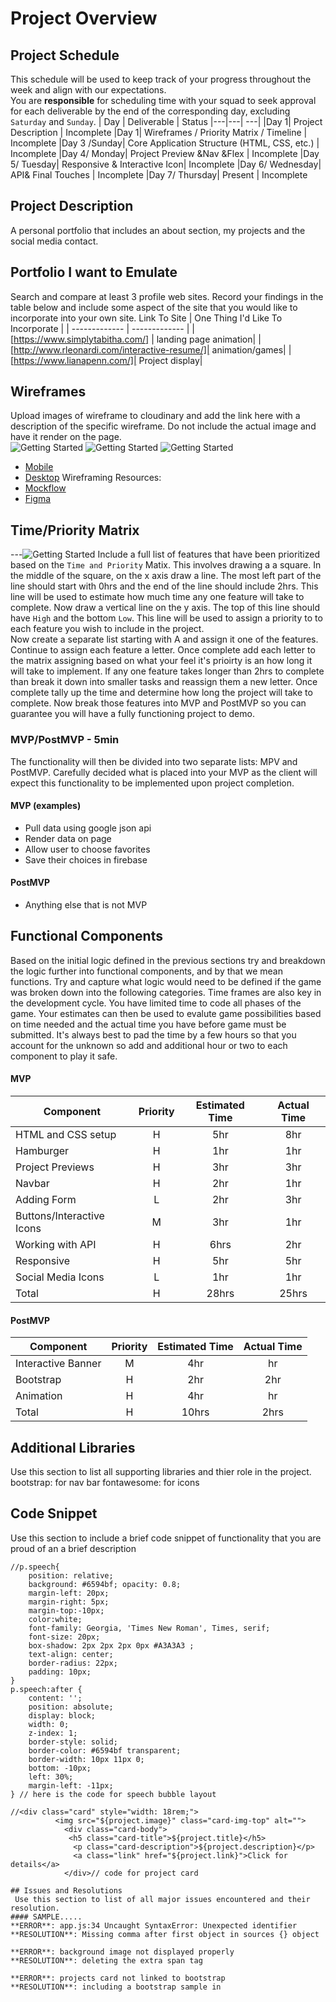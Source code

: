 # Project Overview
## Project Schedule
This schedule will be used to keep track of your progress throughout the week and align with our expectations.  
You are **responsible** for scheduling time with your squad to seek approval for each deliverable by the end of the corresponding day, excluding `Saturday` and `Sunday`.
|  Day | Deliverable | Status
|---|---| ---|
|Day 1| Project Description | Incomplete
|Day 1| Wireframes / Priority Matrix / Timeline | Incomplete
|Day 3 /Sunday| Core Application Structure (HTML, CSS, etc.) | Incomplete
|Day 4/ Monday| Project Preview &Nav &Flex | Incomplete
|Day 5/ Tuesday| Responsive & Interactive Icon| Incomplete
|Day 6/ Wednesday| API& Final Touches | Incomplete
|Day 7/ Thursday| Present | Incomplete
## Project Description
A personal portfolio that includes an about section, my projects and the social media contact. 
## Portfolio I want to Emulate
Search and compare at least 3 profile web sites.  Record your findings in the table below and include some aspect of the site that you would like to incorporate into your own site.
Link To Site  | One Thing I'd Like To Incorporate | 
| ------------- | ------------- |
| [https://www.simplytabitha.com/] | landing page animation| 
|[http://www.rleonardi.com/interactive-resume/]| animation/games|
| [https://www.lianapenn.com/]|  Project display| 


## Wireframes
Upload images of wireframe to cloudinary and add the link here with a description of the specific wireframe. Do not include the actual image and have it render on the page.  
![Getting Started](mobilemockup.png)
![Getting Started](mockup_1.png)
![Getting Started](mockup_2.png)
- [Mobile](https://i.imgur.com/P3iBEZf.jpg)
- [Desktop](https://i.imgur.com/xpOWo0E.jpg)
Wireframing Resources:
- [Mockflow](https://mockflow.com/app/#Wireframe)
- [Figma](https://www.figma.com/)
## Time/Priority Matrix 

---![Getting Started](tp_matrix.jpg)
Include a full list of features that have been prioritized based on the `Time and Priority` Matix.  This involves drawing a a square.  In the middle of the square, on the x axis draw a line.  The most left part of the line should start with 0hrs and the end of the line should include 2hrs.  This line will be used to estimate how much time any one feature will take to complete. 
Now draw a vertical line on the y axis.  The top of this line should have `High` and the bottom `Low`.  This line will be used to assign a priority to to each feature you wish to include in the project.  
Now create a separate list starting with A and assign it one of the features.  Continue to assign each feature a letter.  Once complete add each letter to the matrix assigning based on what your feel it's prioirty is an how long it will take to implement. If any one feature takes longer than 2hrs to complete than break it down into smaller tasks and reassign them a new letter. 
Once complete tally up the time and determine how long the project will take to complete. Now break those features into MVP and PostMVP so you can guarantee you will have a fully functioning project to demo. 
### MVP/PostMVP - 5min
The functionality will then be divided into two separate lists: MPV and PostMVP.  Carefully decided what is placed into your MVP as the client will expect this functionality to be implemented upon project completion.  
#### MVP (examples)
- Pull data using google json api
- Render data on page 
- Allow user to choose favorites 
- Save their choices in firebase
#### PostMVP 
- Anything else that is not MVP
## Functional Components
Based on the initial logic defined in the previous sections try and breakdown the logic further into functional components, and by that we mean functions.  Try and capture what logic would need to be defined if the game was broken down into the following categories.
Time frames are also key in the development cycle.  You have limited time to code all phases of the game.  Your estimates can then be used to evalute game possibilities based on time needed and the actual time you have before game must be submitted. It's always best to pad the time by a few hours so that you account for the unknown so add and additional hour or two to each component to play it safe.
#### MVP
| Component | Priority | Estimated Time | Actual Time |
| --- | :---: |  :---: | :---: | 
| HTML and CSS setup | H |  5hr | 8hr| 
| Hamburger | H | 1hr | 1hr |
| Project Previews | H | 3hr | 3hr |
| Navbar | H | 2hr | 1hr |  
| Adding Form | L | 2hr|  3hr | 
| Buttons/Interactive Icons| M | 3hr | 1hr|
| Working with API | H | 6hrs|  2hr | 
| Responsive | H | 5hr | 5hr |
| Social Media Icons | L | 1hr |  1hr |
| Total | H | 28hrs| 25hrs |
#### PostMVP
| Component | Priority | Estimated Time | Actual Time |
| --- | :---: |  :---: | :---: | 
| Interactive Banner | M | 4hr | hr |
| Bootstrap | H | 2hr | 2hr |
| Animation | H | 4hr | hr |
| Total | H | 10hrs| 2hrs |
## Additional Libraries
 Use this section to list all supporting libraries and thier role in the project. 
 bootstrap: for nav bar 
 fontawesome: for icons 
## Code Snippet
Use this section to include a brief code snippet of functionality that you are proud of an a brief description  
```
//p.speech{
    position: relative;
    background: #6594bf; opacity: 0.8;
    margin-left: 20px; 
    margin-right: 5px;
    margin-top:-10px; 
    color:white; 
    font-family: Georgia, 'Times New Roman', Times, serif;
    font-size: 20px;
    box-shadow: 2px 2px 2px 0px #A3A3A3 ;
    text-align: center;
    border-radius: 22px;
    padding: 10px;
}
p.speech:after {
    content: '';
    position: absolute;
    display: block;
    width: 0;
    z-index: 1;
    border-style: solid;
    border-color: #6594bf transparent;
    border-width: 10px 11px 0;
    bottom: -10px;
    left: 30%;
    margin-left: -11px;
} // here is the code for speech bubble layout 

//<div class="card" style="width: 18rem;">
          <img src="${project.image}" class="card-img-top" alt="">
            <div class="card-body">
             <h5 class="card-title">${project.title}</h5>
              <p class="card-description">${project.description}</p>
              <a class="link" href="${project.link}">Click for details</a>
            </div>// code for project card 
			
## Issues and Resolutions
 Use this section to list of all major issues encountered and their resolution.
#### SAMPLE.....
**ERROR**: app.js:34 Uncaught SyntaxError: Unexpected identifier                                
**RESOLUTION**: Missing comma after first object in sources {} object

**ERROR**: background image not displayed properly 
**RESOLUTION**: deleting the extra span tag 

**ERROR**: projects card not linked to bootstrap 
**RESOLUTION**: including a bootstrap sample in 
